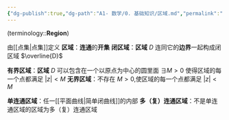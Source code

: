 ```yaml
---
{"dg-publish":true,"dg-path":"A1- 数学/0. 基础知识/区域.md","permalink":"/A1- 数学/0. 基础知识/区域/","dgPassFrontmatter":true,"noteIcon":"","created":"2024-05-21T15:20:28.012+08:00","updated":"2025-06-19T18:53:14.942+08:00"}
---
```


(terminology::**Region**)

由[[点集\|点集]]定义
**区域**：**连通**的**开集**
**闭区域**：**区域** $D$ 连同它的**边界**一起构成闭区域  $\overline{D}$

**有界区域**：**区域** $D$ 可以包含在一个以原点为中心的圆里面
$\exists M>0$ 使得区域的每一个点都满足 $|z|<M$
**无界区域**：不存在 $M>0$,使区域的每一个点都满足 $|z|<M$

**单连通区域**：任一[[平面曲线\|简单闭曲线]]的内部
**多（复）连通区域**：不是单连通区域的区域为多（复）连通区域


